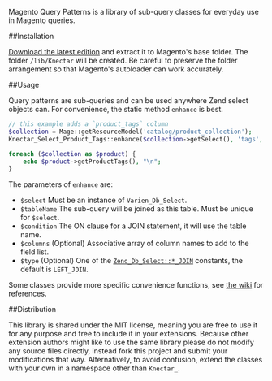 Magento Query Patterns is a library of sub-query classes for everyday use in Magento queries.

##Installation

[Download the latest edition](https://github.com/Knectar/Magento-Query-Patterns/downloads)
and extract it to Magento's base folder.
The folder `/lib/Knectar` will be created.
Be careful to preserve the folder arrangement so that Magento's autoloader can work accurately.

##Usage

Query patterns are sub-queries and can be used anywhere Zend select objects can.
For convenience, the static method `enhance` is best.

```php
// this example adds a `product_tags` column
$collection = Mage::getResourceModel('catalog/product_collection');
Knectar_Select_Product_Tags::enhance($collection->getSelect(), 'tags', 'tags.product_id=e.entity_id');

foreach ($collection as $product) {
    echo $product->getProductTags(), "\n";
}
```

The parameters of `enhance` are:

- `$select` Must be an instance of `Varien_Db_Select`.
- `$tableName` The sub-query will be joined as this table. Must be unique for `$select`.
- `$condition` The ON clause for a JOIN statement, it will use the table name.
- `$columns` (Optional) Associative array of column names to add to the field list.
- `$type` (Optional) One of the [`Zend_Db_Select::*_JOIN`](http://framework.zend.com/manual/en/zend.db.select.html#zend.db.select.building.join) constants, the default is `LEFT_JOIN`.

Some classes provide more specific convenience functions, see
[the wiki](https://github.com/Knectar/Magento-Query-Patterns/wiki) for references.

##Distribution

This library is shared under the MIT license, meaning you are free to use it
for any purpose and free to include it in your extensions. Because other
extension authors might like to use the same library please do not modify any
source files directly, instead fork this project and submit your modifications
that way. Alternatively, to avoid confusion, extend the classes with your own in
a namespace other than `Knectar_`.
